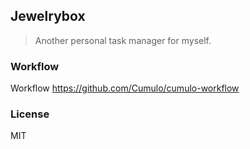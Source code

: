 
Jewelrybox
----

> Another personal task manager for myself.

### Workflow

Workflow https://github.com/Cumulo/cumulo-workflow

### License

MIT
